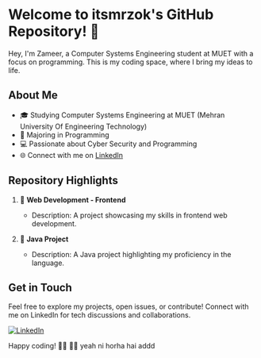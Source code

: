 # Welcome to itsmrzok's GitHub Repository! 👋

Hey, I'm Zameer, a Computer Systems Engineering student at MUET with a focus on programming. This is my coding space, where I bring my ideas to life.

## About Me
- 🎓 Studying Computer Systems Engineering at MUET (Mehran University Of Engineering Technology)
- 📘 Majoring in Programming
- 💻 Passionate about Cyber Security and Programming
- 🌐 Connect with me on [LinkedIn](https://www.linkedin.com/in/zameer-abbas-739a49221/)

## Repository Highlights
1. 🚀 **Web Development - Frontend**
   - Description: A project showcasing my skills in frontend web development.

2. 🐍 **Java Project**
   - Description: A Java project highlighting my proficiency in the language.


## Get in Touch
Feel free to explore my projects, open issues, or contribute! Connect with me on LinkedIn for tech discussions and collaborations.

[![LinkedIn](https://img.shields.io/badge/LinkedIn-Connect-blue)](https://www.linkedin.com/in/zameer-abbas-739a49221/)

Happy coding! 🚀✨
🚀✨
yeah ni horha hai addd 
